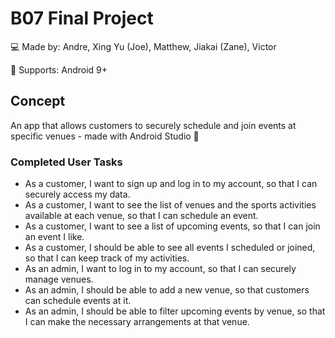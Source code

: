 # B07 Final Project

:computer: Made by: Andre, Xing Yu (Joe), Matthew, Jiakai (Zane), Victor

:iphone: Supports: Android 9+

## Concept

An app that allows customers to securely schedule and join events at specific venues - made with Android Studio :bell:

### Completed User Tasks

- As a customer, I want to sign up and log in to my account, so that I can securely access my data.
- As a customer, I want to see the list of venues and the sports activities available at each venue,
so that I can schedule an event.
- As a customer, I want to see a list of upcoming events, so that I can join an event I like.
- As a customer, I should be able to see all events I scheduled or joined, so that I can keep track of
my activities.
- As an admin, I want to log in to my account, so that I can securely manage venues.
- As an admin, I should be able to add a new venue, so that customers can schedule events at it.
- As an admin, I should be able to filter upcoming events by venue, so that I can make the
necessary arrangements at that venue.
